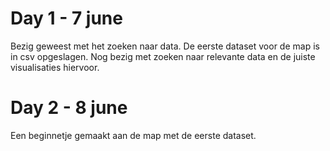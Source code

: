 # Day 1 - 7 june
Bezig geweest met het zoeken naar data. De eerste dataset voor de map is in csv opgeslagen. Nog bezig met zoeken naar relevante data en de juiste visualisaties hiervoor.

# Day 2 - 8 june
Een beginnetje gemaakt aan de map met de eerste dataset.
